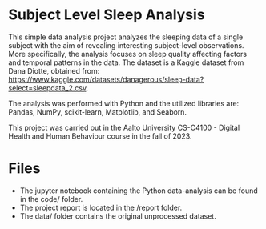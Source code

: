 # Subject Level Sleep Analysis
This simple data analysis project analyzes the sleeping data of a single subject with the aim of revealing interesting subject-level observations. More specifically, the analysis focuses on sleep quality affecting factors and temporal patterns in the data. The dataset is a Kaggle dataset from Dana Diotte, obtained from: https://www.kaggle.com/datasets/danagerous/sleep-data?select=sleepdata_2.csv. 

The analysis was performed with Python and the utilized libraries are: Pandas, NumPy, scikit-learn, Matplotlib, and Seaborn. 

This project was carried out in the Aalto University CS-C4100 - Digital Health and Human Behaviour course in the fall of 2023.

# Files
- The jupyter notebook containing the Python data-analysis can be found in the code/ folder.
- The project report is located in the /report folder.
- The data/ folder contains the original unprocessed dataset.
